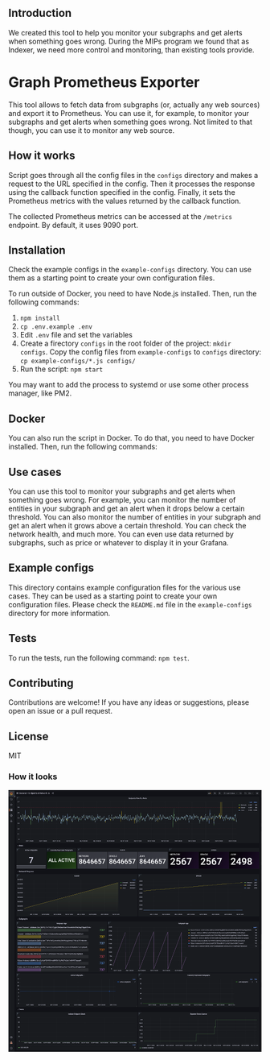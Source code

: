 ## Introduction

We created this tool to help you monitor your subgraphs and get alerts when something goes wrong.
During the MIPs program we found that as Indexer, we need more control and monitoring, than existing tools provide.

# Graph Prometheus Exporter

This tool allows to fetch data from subgraphs (or, actually any web sources) and export it to Prometheus.
You can use it, for example, to monitor your subgraphs and get alerts when something goes wrong.
Not limited to that though, you can use it to monitor any web source.

## How it works

Script goes through all the config files in the `configs` directory and makes a request to the URL specified in the config.
Then it processes the response using the callback function specified in the config.
Finally, it sets the Prometheus metrics with the values returned by the callback function.

The collected Prometheus metrics can be accessed at the `/metrics` endpoint. By default, it uses 9090 port.

## Installation

Check the example configs in the `example-configs` directory.
You can use them as a starting point to create your own configuration files.

To run outside of Docker, you need to have Node.js installed.
Then, run the following commands:

1. `npm install`
2. `cp .env.example .env`
3. Edit `.env` file and set the variables
4. Create a firectory `configs` in the root folder of the project: `mkdir configs`. Copy the config files from `example-configs` to `configs` directory: `cp example-configs/*.js configs/`
5. Run the script: `npm start`

You may want to add the process to systemd or use some other process manager, like PM2.

## Docker

You can also run the script in Docker.
To do that, you need to have Docker installed.
Then, run the following commands:

## Use cases

You can use this tool to monitor your subgraphs and get alerts when something goes wrong.
For example, you can monitor the number of entities in your subgraph and get an alert when it drops below a certain threshold.
You can also monitor the number of entities in your subgraph and get an alert when it grows above a certain threshold.
You can check the network health, and much more.
You can even use data returned by subgraphs, such as price or whatever to display it in your Grafana.

## Example configs

This directory contains example configuration files for the various use cases.
They can be used as a starting point to create your own configuration files.
Please check the `README.md` file in the `example-configs` directory for more information.

## Tests

To run the tests, run the following command: `npm test`.

## Contributing

Contributions are welcome! If you have any ideas or suggestions, please open an issue or a pull request.

## License

MIT

### How it looks

![Grafana](grafana.png)
